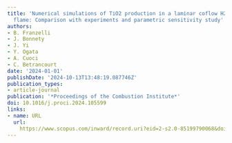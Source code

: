 ```yaml
---
title: 'Numerical simulations of TiO2 production in a laminar coflow H2/Ar/TTIP diffusion
  flame: Comparison with experiments and parametric sensitivity study'
authors:
- B. Franzelli
- J. Bonnety
- J. Yi
- Y. Ogata
- A. Cuoci
- C. Betrancourt
date: '2024-01-01'
publishDate: '2024-10-13T13:48:19.087746Z'
publication_types:
- article-journal
publication: '*Proceedings of the Combustion Institute*'
doi: 10.1016/j.proci.2024.105599
links:
- name: URL
  url: 
    https://www.scopus.com/inward/record.uri?eid=2-s2.0-85199790068&doi=10.1016%2fj.proci.2024.105599&partnerID=40&md5=736273ae01da9fead875580a61f2052e
---
```

